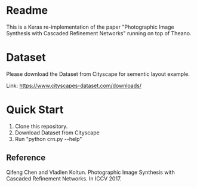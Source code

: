 # Readme

This is a Keras re-implementation of the paper "Photographic Image Synthesis with Cascaded Refinement Networks" running on top of Theano.

# Dataset

Please download the Dataset from Cityscape for sementic layout example.

Link: https://www.cityscapes-dataset.com/downloads/

# Quick Start
1. Clone this repository.
2. Download Dataset from Cityscape
3. Run "python crn.py --help"

## Reference

Qifeng Chen and Vladlen Koltun. Photographic Image Synthesis with Cascaded Refinement Networks. In ICCV 2017.
